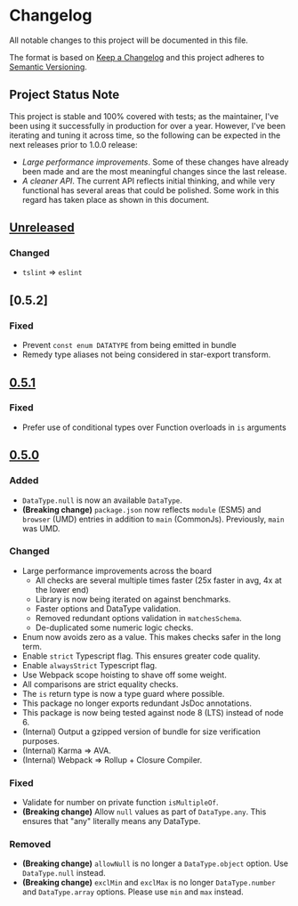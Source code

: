 # Changelog

All notable changes to this project will be documented in this file.

The format is based on [Keep a Changelog](http://keepachangelog.com/)
and this project adheres to [Semantic Versioning](https://semver.org/).

## Project Status Note

This project is stable and 100% covered with tests; as the maintainer, I've been using it successfully in production for over a year. However, I've been iterating and tuning it across time, so the following can be expected in the next releases prior to 1.0.0 release:

- _Large performance improvements_. Some of these changes have already been made and are the most meaningful changes since the last release.
- _A cleaner API_. The current API reflects initial thinking, and while very functional has several areas that could be polished. Some work in this regard has taken place as shown in this document.

## [Unreleased]

### Changed

- `tslint` => `eslint`

## [0.5.2]

### Fixed

- Prevent `const enum DATATYPE` from being emitted in bundle
- Remedy type aliases not being considered in star-export transform.

## [0.5.1]

### Fixed

- Prefer use of conditional types over Function overloads in `is` arguments

## [0.5.0]

### Added

- `DataType.null` is now an available `DataType`.
- **(Breaking change)** `package.json` now reflects `module` (ESM5) and `browser` (UMD) entries in addition to `main` (CommonJs). Previously, `main` was UMD.

### Changed

- Large performance improvements across the board
  - All checks are several multiple times faster (25x faster in avg, 4x at the lower end)
  - Library is now being iterated on against benchmarks.
  - Faster options and DataType validation.
  - Removed redundant options validation in `matchesSchema`.
  - De-duplicated some numeric logic checks.
- Enum now avoids zero as a value. This makes checks safer in the long term.
- Enable `strict` Typescript flag. This ensures greater code quality.
- Enable `alwaysStrict` Typescript flag.
- Use Webpack scope hoisting to shave off some weight.
- All comparisons are strict equality checks.
- The `is` return type is now a type guard where possible.
- This package no longer exports redundant JsDoc annotations.
- This package is now being tested against node 8 (LTS) instead of node 6.
- (Internal) Output a gzipped version of bundle for size verification purposes.
- (Internal) Karma => AVA.
- (Internal) Webpack => Rollup + Closure Compiler.

### Fixed

- Validate for number on private function `isMultipleOf`.
- **(Breaking change)** Allow `null` values as part of `DataType.any`. This ensures that "any" literally means any DataType.

### Removed

- **(Breaking change)** `allowNull` is no longer a `DataType.object` option. Use `DataType.null` instead.
- **(Breaking change)** `exclMin` and `exclMax` is no longer `DataType.number` and `DataType.array` options. Please use `min` and `max` instead.

[unreleased]: https://github.com/emilio-martinez/is-datatype/compare/v0.5.1...HEAD
[0.5.0]: https://github.com/emilio-martinez/is-datatype/compare/v0.3.1...v0.5.0
[0.5.1]: https://github.com/emilio-martinez/is-datatype/compare/v0.5.0...v0.5.1
